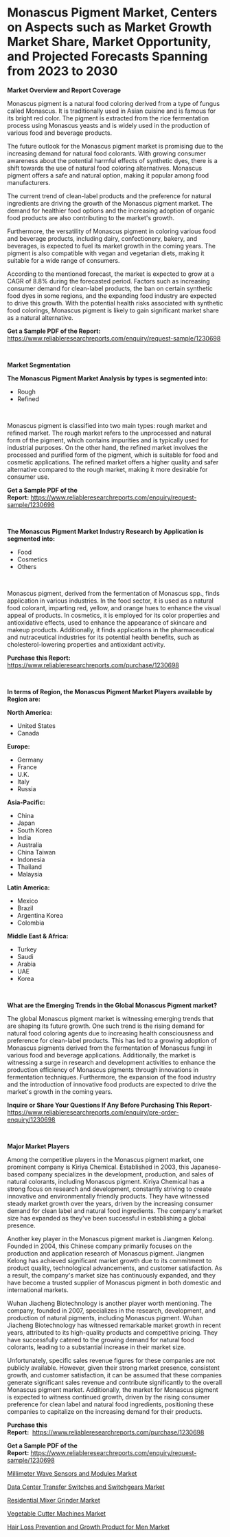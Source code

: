 <p><h1>Monascus Pigment Market, Centers on Aspects such as Market Growth Market Share, Market Opportunity, and Projected Forecasts Spanning from 2023 to 2030</h1></p><p><strong>Market Overview and Report Coverage</strong></p>
<p><p>Monascus pigment is a natural food coloring derived from a type of fungus called Monascus. It is traditionally used in Asian cuisine and is famous for its bright red color. The pigment is extracted from the rice fermentation process using Monascus yeasts and is widely used in the production of various food and beverage products.</p><p>The future outlook for the Monascus pigment market is promising due to the increasing demand for natural food colorants. With growing consumer awareness about the potential harmful effects of synthetic dyes, there is a shift towards the use of natural food coloring alternatives. Monascus pigment offers a safe and natural option, making it popular among food manufacturers.</p><p>The current trend of clean-label products and the preference for natural ingredients are driving the growth of the Monascus pigment market. The demand for healthier food options and the increasing adoption of organic food products are also contributing to the market's growth.</p><p>Furthermore, the versatility of Monascus pigment in coloring various food and beverage products, including dairy, confectionery, bakery, and beverages, is expected to fuel its market growth in the coming years. The pigment is also compatible with vegan and vegetarian diets, making it suitable for a wide range of consumers.</p><p>According to the mentioned forecast, the market is expected to grow at a CAGR of 8.8% during the forecasted period. Factors such as increasing consumer demand for clean-label products, the ban on certain synthetic food dyes in some regions, and the expanding food industry are expected to drive this growth. With the potential health risks associated with synthetic food colorings, Monascus pigment is likely to gain significant market share as a natural alternative.</p></p>
<p><strong>Get a Sample PDF of the Report:</strong> <a href="https://www.reliableresearchreports.com/enquiry/request-sample/1230698">https://www.reliableresearchreports.com/enquiry/request-sample/1230698</a></p>
<p>&nbsp;</p>
<p><strong>Market Segmentation</strong></p>
<p><strong>The Monascus Pigment Market Analysis by types is segmented into:</strong></p>
<p><ul><li>Rough</li><li>Refined</li></ul></p>
<p>&nbsp;</p>
<p><p>Monascus pigment is classified into two main types: rough market and refined market. The rough market refers to the unprocessed and natural form of the pigment, which contains impurities and is typically used for industrial purposes. On the other hand, the refined market involves the processed and purified form of the pigment, which is suitable for food and cosmetic applications. The refined market offers a higher quality and safer alternative compared to the rough market, making it more desirable for consumer use.</p></p>
<p><strong>Get a Sample PDF of the Report:</strong>&nbsp;<a href="https://www.reliableresearchreports.com/enquiry/request-sample/1230698">https://www.reliableresearchreports.com/enquiry/request-sample/1230698</a></p>
<p>&nbsp;</p>
<p><strong>The Monascus Pigment Market Industry Research by Application is segmented into:</strong></p>
<p><ul><li>Food</li><li>Cosmetics</li><li>Others</li></ul></p>
<p>&nbsp;</p>
<p><p>Monascus pigment, derived from the fermentation of Monascus spp., finds application in various industries. In the food sector, it is used as a natural food colorant, imparting red, yellow, and orange hues to enhance the visual appeal of products. In cosmetics, it is employed for its color properties and antioxidative effects, used to enhance the appearance of skincare and makeup products. Additionally, it finds applications in the pharmaceutical and nutraceutical industries for its potential health benefits, such as cholesterol-lowering properties and antioxidant activity.</p></p>
<p><strong>Purchase this Report:</strong>&nbsp; <a href="https://www.reliableresearchreports.com/purchase/1230698">https://www.reliableresearchreports.com/purchase/1230698</a></p>
<p>&nbsp;</p>
<p><strong>In terms of Region, the Monascus Pigment Market Players available by Region are:</strong></p>
<p>
    <p> <strong> North America: </strong>
        <ul>
            <li>United States</li>
            <li>Canada</li>
        </ul>
        </p> 
    <p> <strong> Europe: </strong>
        <ul>
            <li>Germany</li>
            <li>France</li>
            <li>U.K.</li>
            <li>Italy</li>
            <li>Russia</li>
        </ul>
        </p> 
    <p> <strong> Asia-Pacific: </strong>
        <ul>
            <li>China</li>
            <li>Japan</li>
            <li>South Korea</li>
            <li>India</li>
            <li>Australia</li>
            <li>China Taiwan</li>
            <li>Indonesia</li>
            <li>Thailand</li>
            <li>Malaysia</li>
        </ul>
        </p> 
    <p> <strong> Latin America: </strong>
        <ul>
            <li>Mexico</li>
            <li>Brazil</li>
            <li>Argentina Korea</li>
            <li>Colombia</li>
        </ul>
        </p> 
    <p> <strong> Middle East & Africa: </strong>
        <ul>
            <li>Turkey</li>
            <li>Saudi</li>
            <li>Arabia</li>
            <li>UAE</li>
            <li>Korea</li>
        </ul>
    </p>
    </p>
<p>&nbsp;</p>
<p><strong>What are the Emerging Trends in the Global Monascus Pigment market?</strong></p>
<p><p>The global Monascus pigment market is witnessing emerging trends that are shaping its future growth. One such trend is the rising demand for natural food coloring agents due to increasing health consciousness and preference for clean-label products. This has led to a growing adoption of Monascus pigments derived from the fermentation of Monascus fungi in various food and beverage applications. Additionally, the market is witnessing a surge in research and development activities to enhance the production efficiency of Monascus pigments through innovations in fermentation techniques. Furthermore, the expansion of the food industry and the introduction of innovative food products are expected to drive the market's growth in the coming years.</p></p>
<p><strong>Inquire or Share Your Questions If Any Before Purchasing This Report</strong>- <a href="https://www.reliableresearchreports.com/enquiry/pre-order-enquiry/1230698">https://www.reliableresearchreports.com/enquiry/pre-order-enquiry/1230698</a></p>
<p>&nbsp;</p>
<p><strong>Major Market Players</strong></p>
<p><p>Among the competitive players in the Monascus pigment market, one prominent company is Kiriya Chemical. Established in 2003, this Japanese-based company specializes in the development, production, and sales of natural colorants, including Monascus pigment. Kiriya Chemical has a strong focus on research and development, constantly striving to create innovative and environmentally friendly products. They have witnessed steady market growth over the years, driven by the increasing consumer demand for clean label and natural food ingredients. The company's market size has expanded as they've been successful in establishing a global presence.</p><p>Another key player in the Monascus pigment market is Jiangmen Kelong. Founded in 2004, this Chinese company primarily focuses on the production and application research of Monascus pigment. Jiangmen Kelong has achieved significant market growth due to its commitment to product quality, technological advancements, and customer satisfaction. As a result, the company's market size has continuously expanded, and they have become a trusted supplier of Monascus pigment in both domestic and international markets.</p><p>Wuhan Jiacheng Biotechnology is another player worth mentioning. The company, founded in 2007, specializes in the research, development, and production of natural pigments, including Monascus pigment. Wuhan Jiacheng Biotechnology has witnessed remarkable market growth in recent years, attributed to its high-quality products and competitive pricing. They have successfully catered to the growing demand for natural food colorants, leading to a substantial increase in their market size.</p><p>Unfortunately, specific sales revenue figures for these companies are not publicly available. However, given their strong market presence, consistent growth, and customer satisfaction, it can be assumed that these companies generate significant sales revenue and contribute significantly to the overall Monascus pigment market. Additionally, the market for Monascus pigment is expected to witness continued growth, driven by the rising consumer preference for clean label and natural food ingredients, positioning these companies to capitalize on the increasing demand for their products.</p></p>
<p><strong>Purchase this Report:</strong>&nbsp;&nbsp;<a href="https://www.reliableresearchreports.com/purchase/1230698">https://www.reliableresearchreports.com/purchase/1230698</a></p>
<p></p>
<p><strong>Get a Sample PDF of the Report:</strong>&nbsp;<a href="https://www.reliableresearchreports.com/enquiry/request-sample/1230698">https://www.reliableresearchreports.com/enquiry/request-sample/1230698</a></p>
<p><p><a href="https://medium.com/@paulmcglynn6456/millimeter-wave-sensors-and-modules-market-exploring-market-share-market-trends-and-future-79ce3146b7ab">Millimeter Wave Sensors and Modules Market</a></p><p><a href="https://medium.com/@merrittrice2023/data-center-transfer-switches-and-switchgears-market-size-cagr-trends-2024-2030-3e6112b51c0f">Data Center Transfer Switches and Switchgears Market</a></p><p><a href="https://medium.com/@fitanstorm7845/residential-mixer-grinder-market-trends-and-market-analysis-forecasted-for-period-2023-2030-160c4fb7acec">Residential Mixer Grinder Market</a></p><p><a href="https://medium.com/@angelageorge32/vegetable-cutter-machines-market-report-reveals-the-latest-trends-and-growth-opportunities-of-this-bea90a822538">Vegetable Cutter Machines Market</a></p><p><a href="https://medium.com/@nilltanay7548659/hair-loss-prevention-and-growth-product-for-men-market-report-reveals-the-latest-trends-and-growth-24860827a2d3">Hair Loss Prevention and Growth Product for Men Market</a></p></p>
